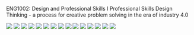 ENG1002: Design and Professional Skills I
Professional Skills 
Design Thinking - a process for creative problem solving in the era of industry 4.0

![](https://github.com/LeoYiChen/Design-Thinking/blob/master/01Design%20Thinking-2020-02-19.jpg)
![](https://github.com/LeoYiChen/Design-Thinking/blob/master/02Design%20Thinking-2020-02-19.jpg)
![](https://github.com/LeoYiChen/Design-Thinking/blob/master/03Design%20Thinking-2020-02-19.jpg)
![](https://github.com/LeoYiChen/Design-Thinking/blob/master/04Design%20Thinking-2020-02-19.jpg)
![](https://github.com/LeoYiChen/Design-Thinking/blob/master/05Design%20Thinking-2020-02-19.jpg)
![](https://github.com/LeoYiChen/Design-Thinking/blob/master/06Design%20Thinking-2020-02-19.jpg)
![](https://github.com/LeoYiChen/Design-Thinking/blob/master/07Design%20Thinking-2020-02-19.jpg)
![](https://github.com/LeoYiChen/Design-Thinking/blob/master/08Design%20Thinking-2020-02-19.jpg)
![](https://github.com/LeoYiChen/Design-Thinking/blob/master/09Design%20Thinking-2020-02-19.jpg)
![](https://github.com/LeoYiChen/Design-Thinking/blob/master/10Design%20Thinking-2020-02-19.jpg)
![](https://github.com/LeoYiChen/Design-Thinking/blob/master/11Design%20Thinking-2020-02-19.jpg)
![](https://github.com/LeoYiChen/Design-Thinking/blob/master/12Design%20Thinking-2020-02-19.jpg)
![](https://github.com/LeoYiChen/Design-Thinking/blob/master/13Design%20Thinking-2020-02-19.jpg)
![](https://github.com/LeoYiChen/Design-Thinking/blob/master/14Design%20Thinking-2020-02-19.jpg)
![](https://github.com/LeoYiChen/Design-Thinking/blob/master/15Design%20Thinking-2020-02-19.jpg)
